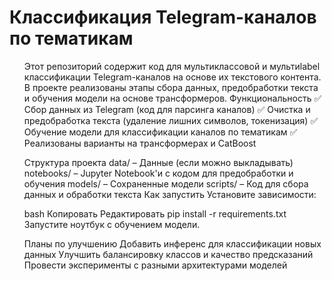 # Классификация Telegram-каналов по тематикам
<ul>
Этот репозиторий содержит код для мультиклассовой и мультиlabel классификации Telegram-каналов на основе их текстового контента. В проекте реализованы этапы сбора данных, предобработки текста и обучения модели на основе трансформеров.
</li>
Функциональность
✅ Сбор данных из Telegram (код для парсинга каналов)
✅ Очистка и предобработка текста (удаление лишних символов, токенизация)
✅ Обучение модели для классификации каналов по тематикам
✅ Реализованы варианты на трансформерах и CatBoost

Структура проекта
data/ – Данные (если можно выкладывать)
notebooks/ – Jupyter Notebook'и с кодом для предобработки и обучения
models/ – Сохраненные модели
scripts/ – Код для сбора данных и обработки текста
Как запустить
Установите зависимости:

bash
Копировать
Редактировать
pip install -r requirements.txt
Запустите ноутбук с обучением модели.

Планы по улучшению
Добавить инференс для классификации новых данных
Улучшить балансировку классов и качество предсказаний
Провести эксперименты с разными архитектурами моделей
